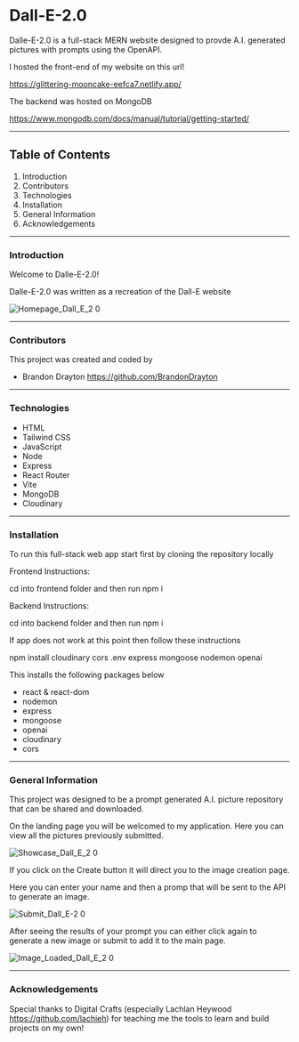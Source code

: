 # Dall-E-2.0

Dalle-E-2.0 is a full-stack MERN website designed to provde A.I. generated pictures with prompts using the OpenAPI.

I hosted the front-end of my website on this url!

https://glittering-mooncake-eefca7.netlify.app/

The backend was hosted on MongoDB

https://www.mongodb.com/docs/manual/tutorial/getting-started/

---

## Table of Contents

1. Introduction
2. Contributors
3. Technologies
4. Installation
5. General Information
6. Acknowledgements

---

### Introduction

Welcome to Dalle-E-2.0!

Dalle-E-2.0 was written as a recreation of the Dall-E website

![Homepage_Dall_E_2 0](https://user-images.githubusercontent.com/94870769/217016374-c6aaf35f-99e0-4b6b-a94f-fd5aae54a566.png)

---

### Contributors

This project was created and coded by

- Brandon Drayton <https://github.com/BrandonDrayton>

---

### Technologies

- HTML
- Tailwind CSS
- JavaScript
- Node
- Express
- React Router
- Vite
- MongoDB
- Cloudinary

---

### Installation

To run this full-stack web app start first by cloning the repository locally

Frontend Instructions:

cd into frontend folder and then run npm i

Backend Instructions:

cd into backend folder and then run npm i

If app does not work at this point then follow these instructions

npm install cloudinary cors .env express mongoose nodemon openai

This installs the following packages below

- react & react-dom
- nodemon
- express
- mongoose
- openai
- cloudinary
- cors

---

### General Information

This project was designed to be a prompt generated A.I. picture repository that can be shared and downloaded.

On the landing page you will be welcomed to my application. Here you can view all the pictures previously submitted.

![Showcase_Dall_E_2 0](https://user-images.githubusercontent.com/94870769/217021146-ce5e40d6-9572-4d46-96c8-19ef09cd6388.png)

If you click on the Create button it will direct you to the image creation page.

Here you can enter your name and then a promp that will be sent to the API to generate an image.

![Submit_Dall_E-2 0](https://user-images.githubusercontent.com/94870769/217108959-2b3d3a42-dfdf-4740-959b-c9d5143919c2.png)

After seeing the results of your prompt you can either click again to generate a new image or submit to add it to the main page.

![Image_Loaded_Dall_E_2 0](https://user-images.githubusercontent.com/94870769/217109132-04e229dc-c6dd-4a99-998a-79483aa4fd62.png)

---

### Acknowledgements

Special thanks to Digital Crafts (especially Lachlan Heywood <https://github.com/lachieh>) for teaching me the tools to learn and build projects on my own!

